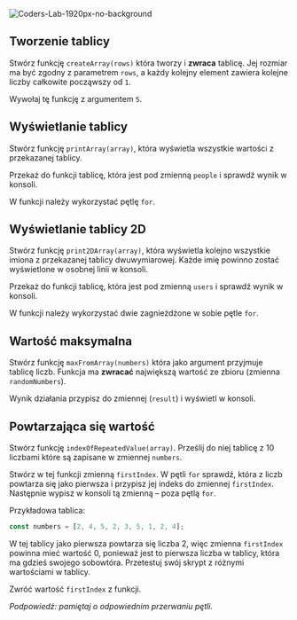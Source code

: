 ![Coders-Lab-1920px-no-background](https://user-images.githubusercontent.com/30623667/104709394-2cabee80-571f-11eb-9518-ea6a794e558e.png)


## Tworzenie tablicy

Stwórz funkcję `createArray(rows)` która tworzy i **zwraca** tablicę. Jej rozmiar ma być zgodny z parametrem `rows`, a każdy kolejny element zawiera kolejne liczby całkowite począwszy od `1`.

Wywołaj tę funkcję z argumentem `5`.



## Wyświetlanie tablicy

Stwórz funkcję `printArray(array)`, która wyświetla wszystkie wartości z przekazanej tablicy.
 
Przekaż do funkcji tablicę, która jest pod zmienną `people` i sprawdź wynik w konsoli.

W funkcji należy wykorzystać pętlę `for`.



## Wyświetlanie tablicy 2D

Stwórz funkcję `print2DArray(array)`, która wyświetla kolejno wszystkie imiona z przekazanej tablicy dwuwymiarowej. Każde imię powinno zostać wyświetlone w osobnej linii w konsoli.

Przekaż do funkcji tablicę, która jest pod zmienną `users` i sprawdź wynik w konsoli.

W funkcji należy wykorzystać dwie zagnieżdżone w sobie pętle `for`.

## Wartość maksymalna

Stwórz funkcję `maxFromArray(numbers)` która jako argument przyjmuje tablicę liczb. Funkcja ma **zwracać** największą wartość ze zbioru (zmienna `randomNumbers`).

Wynik działania przypisz do zmiennej (`result`) i wyświetl w konsoli.


## Powtarzająca się wartość

Stwórz funkcję `indexOfRepeatedValue(array)`. Prześlij do niej tablicę z 10 liczbami które są zapisane w zmiennej `numbers`. 

Stwórz w tej funkcji zmienną ```firstIndex```. W pętli ```for``` sprawdź, która z liczb powtarza się jako pierwsza i przypisz jej indeks do zmiennej ```firstIndex```. Następnie wypisz w konsoli tą zmienną – poza pętlą ```for```.

Przykładowa tablica:

```js
const numbers = [2, 4, 5, 2, 3, 5, 1, 2, 4];
```

W tej tablicy jako pierwsza powtarza się liczba 2, więc zmienna ```firstIndex``` powinna mieć wartość 0, ponieważ jest to pierwsza liczba w tablicy, która ma gdzieś swojego sobowtóra.
Przetestuj swój skrypt z różnymi wartościami w tablicy.

Zwróć wartość `firstIndex` z funkcji.

*Podpowiedź: pamiętaj o odpowiednim przerwaniu pętli.*

